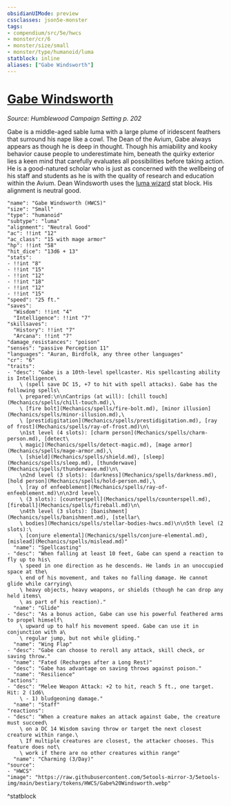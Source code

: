 ```yaml
---
obsidianUIMode: preview
cssclasses: json5e-monster
tags:
- compendium/src/5e/hwcs
- monster/cr/6
- monster/size/small
- monster/type/humanoid/luma
statblock: inline
aliases: ["Gabe Windsworth"]
---
```

# [Gabe Windsworth](Mechanics\bestiary\npc/gabe-windsworth-hwcs.md)
*Source: Humblewood Campaign Setting p. 202*  

Gabe is a middle-aged sable luma with a large plume of iridescent feathers that surround his nape like a cowl. The Dean of the Avium, Gabe always appears as though he is deep in thought. Though his amiability and kooky behavior cause people to underestimate him, beneath the quirky exterior lies a keen mind that carefully evaluates all possibilities before taking action. He is a good-natured scholar who is just as concerned with the wellbeing of his staff and students as he is with the quality of research and education within the Avium. Dean Windsworth uses the [luma wizard](Mechanics/bestiary/humanoid/luma-wizard-hwcs.md) stat block. His alignment is neutral good.

```statblock
"name": "Gabe Windsworth (HWCS)"
"size": "Small"
"type": "humanoid"
"subtype": "luma"
"alignment": "Neutral Good"
"ac": !!int "12"
"ac_class": "15 with mage armor"
"hp": !!int "58"
"hit_dice": "13d6 + 13"
"stats":
- !!int "8"
- !!int "15"
- !!int "12"
- !!int "18"
- !!int "12"
- !!int "15"
"speed": "25 ft."
"saves":
  "Wisdom": !!int "4"
  "Intelligence": !!int "7"
"skillsaves":
  "History": !!int "7"
  "Arcana": !!int "7"
"damage_resistances": "poison"
"senses": "passive Perception 11"
"languages": "Auran, Birdfolk, any three other languages"
"cr": "6"
"traits":
- "desc": "Gabe is a 10th-level spellcaster. His spellcasting ability is Intelligence\
    \ (spell save DC 15, +7 to hit with spell attacks). Gabe has the following spells\
    \ prepared:\n\nCantrips (at will): [chill touch](Mechanics/spells/chill-touch.md),\
    \ [fire bolt](Mechanics/spells/fire-bolt.md), [minor illusion](Mechanics/spells/minor-illusion.md),\
    \ [prestidigitation](Mechanics/spells/prestidigitation.md), [ray of frost](Mechanics/spells/ray-of-frost.md)\n\
    \n1st level (4 slots): [charm person](Mechanics/spells/charm-person.md), [detect\
    \ magic](Mechanics/spells/detect-magic.md), [mage armor](Mechanics/spells/mage-armor.md),\
    \ [shield](Mechanics/spells/shield.md), [sleep](Mechanics/spells/sleep.md), [thunderwave](Mechanics/spells/thunderwave.md)\n\
    \n2nd level (3 slots): [darkness](Mechanics/spells/darkness.md), [hold person](Mechanics/spells/hold-person.md),\
    \ [ray of enfeeblement](Mechanics/spells/ray-of-enfeeblement.md)\n\n3rd level\
    \ (3 slots): [counterspell](Mechanics/spells/counterspell.md), [fireball](Mechanics/spells/fireball.md)\n\
    \n4th level (3 slots): [banishment](Mechanics/spells/banishment.md), [stellar\
    \ bodies](Mechanics/spells/stellar-bodies-hwcs.md)\n\n5th level (2 slots):\
    \ [conjure elemental](Mechanics/spells/conjure-elemental.md), [mislead](Mechanics/spells/mislead.md)"
  "name": "Spellcasting"
- "desc": "When falling at least 10 feet, Gabe can spend a reaction to fly up to his\
    \ speed in one direction as he descends. He lands in an unoccupied space at the\
    \ end of his movement, and takes no falling damage. He cannot glide while carrying\
    \ heavy objects, heavy weapons, or shields (though he can drop any held items\
    \ as part of his reaction)."
  "name": "Glide"
- "desc": "As a bonus action, Gabe can use his powerful feathered arms to propel himself\
    \ upward up to half his movement speed. Gabe can use it in conjunction with a\
    \ regular jump, but not while gliding."
  "name": "Wing Flap"
- "desc": "Gabe can choose to reroll any attack, skill check, or saving throw."
  "name": "Fated (Recharges after a Long Rest)"
- "desc": "Gabe has advantage on saving throws against poison."
  "name": "Resilience"
"actions":
- "desc": "Melee Weapon Attack: +2 to hit, reach 5 ft., one target. Hit: 2 (1d6\
    \ - 1) bludgeoning damage."
  "name": "Staff"
"reactions":
- "desc": "When a creature makes an attack against Gabe, the creature must succeed\
    \ on a DC 14 Wisdom saving throw or target the next closest creature within range.\
    \ If multiple creatures are closest, the attacker chooses. This feature does not\
    \ work if there are no other creatures within range"
  "name": "Charming (3/Day)"
"source":
- "HWCS"
"image": "https://raw.githubusercontent.com/5etools-mirror-3/5etools-img/main/bestiary/tokens/HWCS/Gabe%20Windsworth.webp"
```
^statblock